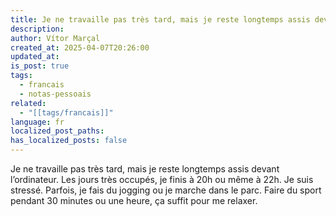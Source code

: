 ```yaml
---
title: Je ne travaille pas très tard, mais je reste longtemps assis devant l’ordinateur...
description: 
author: Vítor Marçal
created_at: 2025-04-07T20:26:00
updated_at: 
is_post: true
tags:
  - francais
  - notas-pessoais
related:
  - "[[tags/francais]]"
language: fr
localized_post_paths: 
has_localized_posts: false
---
```

Je ne travaille pas très tard, mais je reste longtemps assis devant l’ordinateur. Les jours très occupés, je finis à 20h ou même à 22h. Je suis stressé. Parfois, je fais du jogging ou je marche dans le parc. Faire du sport pendant 30 minutes ou une heure, ça suffit pour me relaxer.